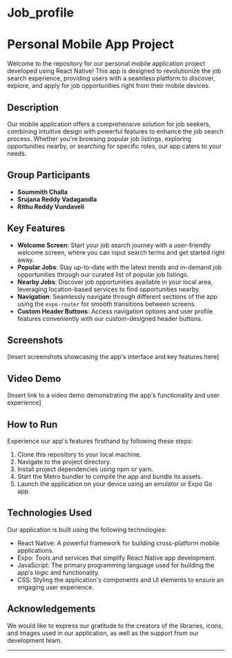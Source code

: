 # Job_profile
# Personal Mobile App Project

Welcome to the repository for our personal mobile application project developed using React Native! This app is designed to revolutionize the job search experience, providing users with a seamless platform to discover, explore, and apply for job opportunities right from their mobile devices.

## Description
Our mobile application offers a comprehensive solution for job seekers, combining intuitive design with powerful features to enhance the job search process. Whether you're browsing popular job listings, exploring opportunities nearby, or searching for specific roles, our app caters to your needs.

## Group Participants
- **Soummith Challa**
- **Srujana Reddy Vadagandla**
- **Rithu Reddy Vundaveli**

## Key Features
- **Welcome Screen**: Start your job search journey with a user-friendly welcome screen, where you can input search terms and get started right away.
- **Popular Jobs**: Stay up-to-date with the latest trends and in-demand job opportunities through our curated list of popular job listings.
- **Nearby Jobs**: Discover job opportunities available in your local area, leveraging location-based services to find opportunities nearby.
- **Navigation**: Seamlessly navigate through different sections of the app using the `expo-router` for smooth transitions between screens.
- **Custom Header Buttons**: Access navigation options and user profile features conveniently with our custom-designed header buttons.

## Screenshots
[Insert screenshots showcasing the app's interface and key features here]

## Video Demo
[Insert link to a video demo demonstrating the app's functionality and user experience]

## How to Run
Experience our app's features firsthand by following these steps:
1. Clone this repository to your local machine.
2. Navigate to the project directory.
3. Install project dependencies using npm or yarn.
4. Start the Metro bundler to compile the app and bundle its assets.
5. Launch the application on your device using an emulator or Expo Go app.

## Technologies Used
Our application is built using the following technologies:
- React Native: A powerful framework for building cross-platform mobile applications.
- Expo: Tools and services that simplify React Native app development.
- JavaScript: The primary programming language used for building the app's logic and functionality.
- CSS: Styling the application's components and UI elements to ensure an engaging user experience.

## Acknowledgements
We would like to express our gratitude to the creators of the libraries, icons, and images used in our application, as well as the support from our development team.

---
